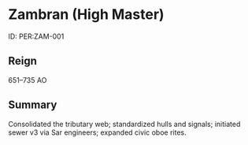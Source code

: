 # Zambran (High Master)
ID: PER:ZAM-001

## Reign
651–735 AO

## Summary
Consolidated the tributary web; standardized hulls and signals; initiated sewer v3 via Sar engineers; expanded civic oboe rites.
